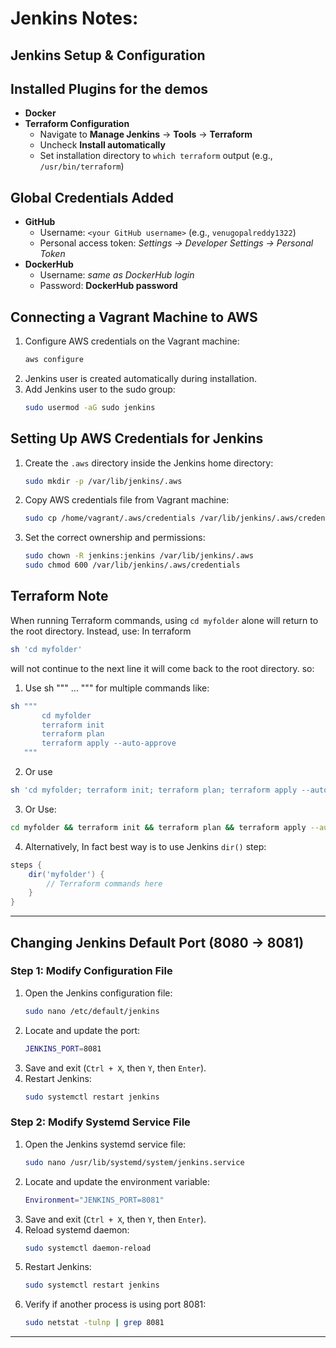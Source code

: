 # Jenkins Notes:


## Jenkins Setup & Configuration

## Installed Plugins for the demos
- **Docker**
- **Terraform Configuration**  
  - Navigate to **Manage Jenkins** → **Tools** → **Terraform**  
  - Uncheck **Install automatically**  
  - Set installation directory to `which terraform` output (e.g., `/usr/bin/terraform`)

## Global Credentials Added
- **GitHub**  
  - Username: `<your GitHub username>` (e.g., `venugopalreddy1322`)  
  - Personal access token: _Settings → Developer Settings → Personal Token_
- **DockerHub**  
  - Username: _same as DockerHub login_  
  - Password: **DockerHub password**

## Connecting a Vagrant Machine to AWS
1. Configure AWS credentials on the Vagrant machine:
   ```sh
   aws configure
   ```
2. Jenkins user is created automatically during installation.
3. Add Jenkins user to the sudo group:
   ```sh
   sudo usermod -aG sudo jenkins
   ```

## Setting Up AWS Credentials for Jenkins
1. Create the `.aws` directory inside the Jenkins home directory:
   ```sh
   sudo mkdir -p /var/lib/jenkins/.aws
   ```
2. Copy AWS credentials file from Vagrant machine:
   ```sh
   sudo cp /home/vagrant/.aws/credentials /var/lib/jenkins/.aws/credentials
   ```
3. Set the correct ownership and permissions:
   ```sh
   sudo chown -R jenkins:jenkins /var/lib/jenkins/.aws
   sudo chmod 600 /var/lib/jenkins/.aws/credentials
   ```

## Terraform Note
When running Terraform commands, using `cd myfolder` alone will return to the root directory. Instead, use:
In terraform 
```sh 
sh 'cd myfolder'
```
will not continue to the next line it will come back to the root directory. so:
1. Use sh """  ... """ for multiple commands like:
 ```sh 
sh """
        cd myfolder
        terraform init
        terraform plan
        terraform apply --auto-approve
    """
```
2. Or use
```sh
sh 'cd myfolder; terraform init; terraform plan; terraform apply --auto-approve'
 ```
3. Or Use:  
```sh
cd myfolder && terraform init && terraform plan && terraform apply --auto-approve
```
4. Alternatively, In fact best way is to use Jenkins `dir()` step:
```groovy
steps {
    dir('myfolder') {
        // Terraform commands here
    }
}
```
-----------------------------------------------------------------------
## Changing Jenkins Default Port (8080 → 8081)
### Step 1: Modify Configuration File
1. Open the Jenkins configuration file:
   ```sh
   sudo nano /etc/default/jenkins
   ```
2. Locate and update the port:
   ```sh
   JENKINS_PORT=8081
   ```
3. Save and exit (`Ctrl + X`, then `Y`, then `Enter`).
4. Restart Jenkins:
   ```sh
   sudo systemctl restart jenkins
   ```

### Step 2: Modify Systemd Service File
1. Open the Jenkins systemd service file:
   ```sh
   sudo nano /usr/lib/systemd/system/jenkins.service
   ```
2. Locate and update the environment variable:
   ```sh
   Environment="JENKINS_PORT=8081"
   ```
3. Save and exit (`Ctrl + X`, then `Y`, then `Enter`).
4. Reload systemd daemon:
   ```sh
   sudo systemctl daemon-reload
   ```
5. Restart Jenkins:
   ```sh
   sudo systemctl restart jenkins
   ```
6. Verify if another process is using port 8081:
   ```sh
   sudo netstat -tulnp | grep 8081
   ```

---


```
